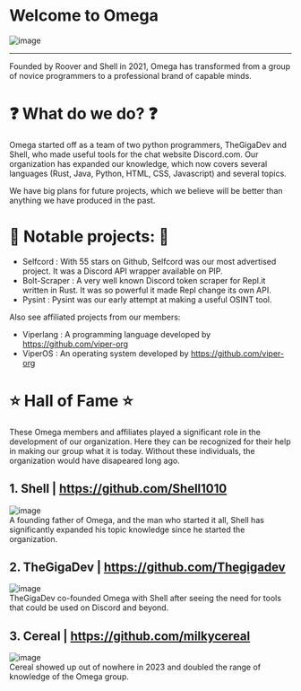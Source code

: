 # Welcome to Omega
![image](https://avatars.githubusercontent.com/u/117134252?s=200&v=4)
<hr>

Founded by Roover and Shell in 2021, Omega has transformed from a group of novice programmers to a professional brand of capable minds.

# ❓ What do we do? ❓
Omega started off as a team of two python programmers, TheGigaDev and Shell, who made useful tools for the chat website Discord.com. Our organization has expanded our knowledge, which now covers several languages (Rust, Java, Python, HTML, CSS, Javascript) and several topics. 

We have big plans for future projects, which we believe will be better than anything we have produced in the past.

# 📓 Notable projects: 📓
- Selfcord : With 55 stars on Github, Selfcord was our most advertised project. It was a Discord API wrapper available on PIP.
- Bolt-Scraper : A very well known Discord token scraper for Repl.it written in Rust. It was so powerful it made Repl change its own API.
- Pysint : Pysint was our early attempt at making a useful OSINT tool.

Also see affiliated projects from our members:
- Viperlang : A programming language developed by https://github.com/viper-org
- ViperOS : An operating system developed by https://github.com/viper-org

# ⭐ Hall of Fame ⭐
These Omega members and affiliates played a significant role in the development of our organization. Here they can be recognized for their help in making our group what it is today. Without these individuals, the organization would have disapeared long ago.

## 1. Shell | https://github.com/Shell1010
![image](https://avatars.githubusercontent.com/u/72198971?v=4) <br>
A founding father of Omega, and the man who started it all, Shell has significantly expanded his topic knowledge since he started the organization.

## 2. TheGigaDev | https://github.com/Thegigadev
![image](https://avatars.githubusercontent.com/u/97202512?v=4) <br>
TheGigaDev co-founded Omega with Shell after seeing the need for tools that could be used on Discord and beyond.

## 3. Cereal | https://github.com/milkycereal
![image](https://avatars.githubusercontent.com/u/73575448?v=4) <br>
Cereal showed up out of nowhere in 2023 and doubled the range of knowledge of the Omega group. 
